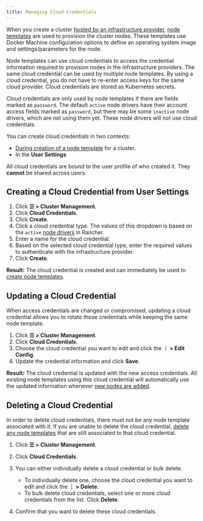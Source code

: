 ```yaml
---
title: Managing Cloud Credentials
---
```


When you create a cluster [hosted by an infrastructure provider](../../pages-for-subheaders/use-new-nodes-in-an-infra-provider.md), [node templates](../../pages-for-subheaders/use-new-nodes-in-an-infra-provider.md#node-templates) are used to provision the cluster nodes. These templates use Docker Machine configuration options to define an operating system image and settings/parameters for the node.

Node templates can use cloud credentials to access the credential information required to provision nodes in the infrastructure providers. The same cloud credential can be used by multiple node templates. By using a cloud credential, you do not have to re-enter access keys for the same cloud provider. Cloud credentials are stored as Kubernetes secrets.

Cloud credentials are only used by node templates if there are fields marked as `password`. The default `active` node drivers have their account access fields marked as `password`, but there may be some `inactive` node drivers, which are not using them yet. These node drivers will not use cloud credentials.

You can create cloud credentials in two contexts:

- [During creation of a node template](../../pages-for-subheaders/use-new-nodes-in-an-infra-provider.md#node-templates) for a cluster.
- In the **User Settings**

All cloud credentials are bound to the user profile of who created it. They **cannot** be shared across users.

## Creating a Cloud Credential from User Settings

1. Click **☰ > Cluster Management**.
1. Click **Cloud Credentials**.
1. Click **Create**.
1. Click a cloud credential type. The values of this dropdown is based on the `active` [node drivers](../../how-to-guides/new-user-guides/authentication-permissions-and-global-configuration/about-provisioning-drivers/manage-node-drivers.md) in Rancher.
1. Enter a name for the cloud credential.
1. Based on the selected cloud credential type, enter the required values to authenticate with the infrastructure provider.
1. Click **Create**.

**Result:** The cloud credential is created and can immediately be used to [create node templates](../../pages-for-subheaders/use-new-nodes-in-an-infra-provider.md#node-templates).

## Updating a Cloud Credential

When access credentials are changed or compromised, updating a cloud credential allows you to rotate those credentials while keeping the same node template.

1. Click **☰ > Cluster Management**.
1. Click **Cloud Credentials**.
1. Choose the cloud credential you want to edit and click the **⋮ > Edit Config**.
1. Update the credential information and click **Save**.

**Result:** The cloud credential is updated with the new access credentials. All existing node templates using this cloud credential will automatically use the updated information whenever [new nodes are added](../../pages-for-subheaders/use-new-nodes-in-an-infra-provider.md).

## Deleting a Cloud Credential

In order to delete cloud credentials, there must not be any node template associated with it. If you are unable to delete the cloud credential, [delete any node templates](manage-node-templates.md#deleting-a-node-template) that are still associated to that cloud credential.

1. Click **☰ > Cluster Management**.
1. Click **Cloud Credentials**.
1. You can either individually delete a cloud credential or bulk delete.

    - To individually delete one, choose the cloud credential you want to edit and click the **⋮ > Delete**.
    - To bulk delete cloud credentials, select one or more cloud credentials from the list. Click **Delete**.
1. Confirm that you want to delete these cloud credentials.
